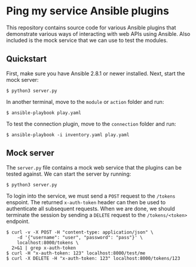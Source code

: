 # Ping my service Ansible plugins

This repository contains source code for various Ansible plugins that
demonstrate various ways of interacting with web APIs using Ansible. Also
included is the mock service that we can use to test the modules.


## Quickstart

First, make sure you have Ansible 2.8.1 or newer installed. Next, start the
mock server:

    $ python3 server.py

In another terminal, move to the `module` or `action` folder and run:

    $ ansible-playbook play.yaml

To test the connection plugin, move to the `connection` folder and run:

    $ ansible-playbook -i inventory.yaml play.yaml


## Mock server

The `server.py` file contains a mock web service that the plugins can be
tested against. We can start the server by running:

    $ python3 server.py

To login into the service, we must send a `POST` request to the `/tokens`
enspoint. The returned `x-auth-token` header can then be used to authenticate
all subsequent requests. When we are done, we should terminate the session by
sending a `DELETE` request to the `/tokens/<token>` endpoint.

    $ curl -v -X POST -H "content-type: application/json" \
        -d '{"username": "user", "password": "pass"}' \
        localhost:8000/tokens \
      2>&1 | grep x-auth-token
    $ curl -H "x-auth-token: 123" localhost:8000/test/me
    $ curl -X DELETE -H "x-auth-token: 123" localhost:8000/tokens/123
